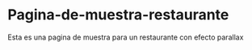 # Pagina-de-muestra-restaurante
Esta es una pagina de muestra para un restaurante con efecto parallax
